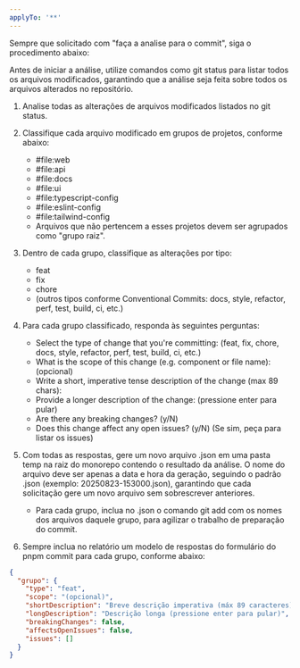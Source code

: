 ```yaml
---
applyTo: '**'
---
```


Sempre que solicitado com "faça a analise para o commit", siga o procedimento abaixo:

Antes de iniciar a análise, utilize comandos como git status para listar todos os arquivos modificados, garantindo que a análise seja feita sobre todos os arquivos alterados no repositório.

1. Analise todas as alterações de arquivos modificados listados no git status.
2. Classifique cada arquivo modificado em grupos de projetos, conforme abaixo:
   - #file:web
   - #file:api
   - #file:docs
   - #file:ui
   - #file:typescript-config
   - #file:eslint-config
   - #file:tailwind-config
   - Arquivos que não pertencem a esses projetos devem ser agrupados como "grupo raiz".
3. Dentro de cada grupo, classifique as alterações por tipo:
   - feat
   - fix
   - chore
   - (outros tipos conforme Conventional Commits: docs, style, refactor, perf, test, build, ci, etc.)
4. Para cada grupo classificado, responda às seguintes perguntas:
   - Select the type of change that you're committing:
     (feat, fix, chore, docs, style, refactor, perf, test, build, ci, etc.)
   - What is the scope of this change (e.g. component or file name): (opcional)
   - Write a short, imperative tense description of the change (max 89 chars):
   - Provide a longer description of the change: (pressione enter para pular)
   - Are there any breaking changes? (y/N)
   - Does this change affect any open issues? (y/N)
     (Se sim, peça para listar os issues)

5. Com todas as respostas, gere um novo arquivo .json em uma pasta temp na raiz do monorepo contendo o resultado da análise. O nome do arquivo deve ser apenas a data e hora da geração, seguindo o padrão <timestamp>.json (exemplo: 20250823-153000.json), garantindo que cada solicitação gere um novo arquivo sem sobrescrever anteriores.
   - Para cada grupo, inclua no .json o comando git add com os nomes dos arquivos daquele grupo, para agilizar o trabalho de preparação do commit.

6. Sempre inclua no relatório um modelo de respostas do formulário do pnpm commit para cada grupo, conforme abaixo:

```json
{
  "grupo": {
    "type": "feat",
    "scope": "(opcional)",
    "shortDescription": "Breve descrição imperativa (máx 89 caracteres)",
    "longDescription": "Descrição longa (pressione enter para pular)",
    "breakingChanges": false,
    "affectsOpenIssues": false,
    "issues": []
  }
}
```
